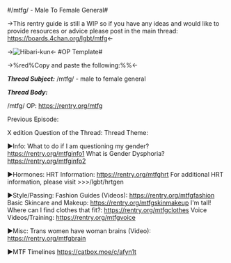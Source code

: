 #/mtfg/ - Male To Female General#

->This rentry guide is still a WIP so if you have any ideas and would like to provide resources or advice please post in the main thread: 
https://boards.4chan.org/lgbt/mtfg<-

->![Hibari-kun](https://files.catbox.moe/qru7o6.png)<-
#OP Template#

->%red%Copy and paste the following:%%<-

***Thread Subject:*** /mtfg/ - male to female general

***Thread Body:***

/mtfg/ OP: https://rentry.org/mtfg

Previous Episode: 

X edition
Question of the Thread:
Thread Theme: 

▶Info:
What to do if I am questioning my gender? https://rentry.org/mtfginfo1
What is Gender Dysphoria? https://rentry.org/mtfginfo2

▶Hormones:
HRT Information: https://rentry.org/mtfghrt
For additional HRT information, please visit >>>/lgbt/hrtgen

▶Style/Passing:
Fashion Guides (Videos): https://rentry.org/mtfgfashion
Basic Skincare and Makeup: https://rentry.org/mtfgskinmakeup
 I'm tall! Where can I find clothes that fit?: https://rentry.org/mtfgclothes
Voice Videos/Training: https://rentry.org/mtfgvoice

▶Misc:
Trans women have woman brains (Video): https://rentry.org/mtfgbrain

▶MTF Timelines
https://catbox.moe/c/afyn1t